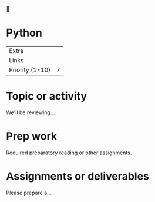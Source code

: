 <span class="icon">📌</span>

Python
======

<table><tbody><tr class="odd"><td>Extra</td><td></td></tr><tr class="even"><td>Links</td><td></td></tr><tr class="odd"><td>Priority (1-10)</td><td><span class="selected-value select-value-color-brown">7</span></td></tr></tbody></table>

Topic or activity
=================

We'll be reviewing...

Prep work
=========

Required preparatory reading or other assignments.

Assignments or deliverables
===========================

Please prepare a...
